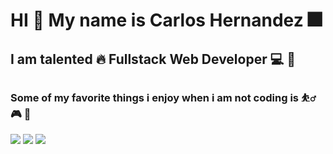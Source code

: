 # HI :wave: My name is Carlos Hernandez 🎆



## I am talented 🔥 Fullstack Web Developer 💻 📱


### Some of my favorite things i enjoy when i am not coding is ⛹️‍♂️  🎮   🏈 

<img src="https://img.icons8.com/color/48/000000/css3.png"/>
<img src="https://img.icons8.com/color/50/000000/html-5.png"/>
<img src="https://img.icons8.com/color/48/000000/javascript--v2.png"/>

